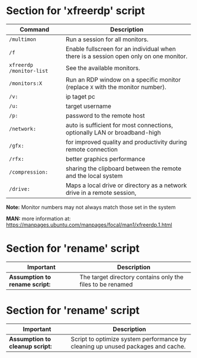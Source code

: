 
# Section for 'xfreerdp' script

| Command                                          | Description                                                                                          |
|--------------------------------------------------|------------------------------------------------------------------------------------------------------|
| `/multimon`                                      | Run a session for all monitors.                                                                      |
| `/f`                                             | Enable fullscreen for an individual when there is a session open only on one monitor.                |
| `xfreerdp /monitor-list`                         | See the available monitors.                                                                          |
| `/monitors:X`                                    | Run an RDP window on a specific monitor (replace `X` with the monitor number).                       |
| `/v:`                                            | ip taget pc                                                                                          |
| `/u:`                                            | target username                                                                                      |
| `/p:`                                            | password to the remote host                                                                          |
| `/network:`                                      | auto is sufficient for most connections, optionally LAN or broadband-high                            |
| `/gfx:`                                          | for improved quality and productivity during remote connection                                       |
| `/rfx:`                                          | better graphics performance                                                                          |
| `/compression:`                                  | sharing the clipboard between the remote and the local system                                        |
| `/drive:`                                        | Maps a local drive or directory as a network drive in a remote session,                              |


**Note:** Monitor numbers may not always match those set in the system

**MAN:** more information at: https://manpages.ubuntu.com/manpages/focal/man1/xfreerdp.1.html




# Section for 'rename' script


| Important                                        | Description                                                                                          |
|--------------------------------------------------|------------------------------------------------------------------------------------------------------|
| **Assumption to rename script:**                 | The target directory contains only the files to be renamed                                           |
 
 


# Section for 'rename' script


| Important                                        | Description                                                                                          |
|--------------------------------------------------|------------------------------------------------------------------------------------------------------|
| **Assumption to cleanup script:**                | Script to optimize system performance by cleaning up unused packages and cache.                      | 

